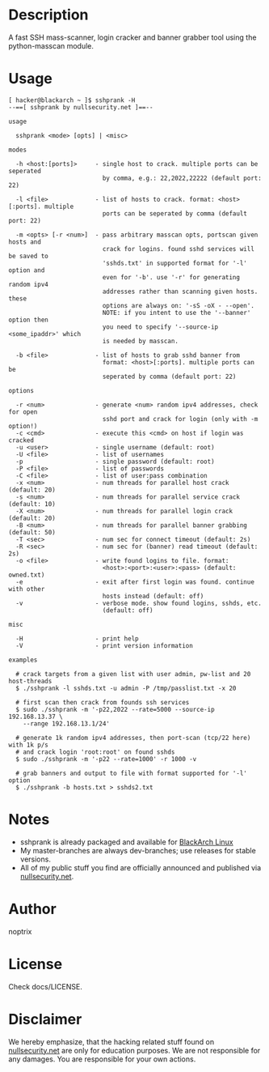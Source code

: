 # Description
A fast SSH mass-scanner, login cracker and banner grabber tool using the
python-masscan module.

# Usage

```
[ hacker@blackarch ~ ]$ sshprank -H
--==[ sshprank by nullsecurity.net ]==--

usage

  sshprank <mode> [opts] | <misc>

modes

  -h <host:[ports]>     - single host to crack. multiple ports can be seperated
                          by comma, e.g.: 22,2022,22222 (default port: 22)

  -l <file>             - list of hosts to crack. format: <host>[:ports]. multiple
                          ports can be seperated by comma (default port: 22)

  -m <opts> [-r <num>]  - pass arbitrary masscan opts, portscan given hosts and
                          crack for logins. found sshd services will be saved to
                          'sshds.txt' in supported format for '-l' option and
                          even for '-b'. use '-r' for generating random ipv4
                          addresses rather than scanning given hosts. these
                          options are always on: '-sS -oX - --open'.
                          NOTE: if you intent to use the '--banner' option then
                          you need to specify '--source-ip <some_ipaddr>' which
                          is needed by masscan.

  -b <file>             - list of hosts to grab sshd banner from
                          format: <host>[:ports]. multiple ports can be
                          seperated by comma (default port: 22)

options

  -r <num>              - generate <num> random ipv4 addresses, check for open
                          sshd port and crack for login (only with -m option!)
  -c <cmd>              - execute this <cmd> on host if login was cracked
  -u <user>             - single username (default: root)
  -U <file>             - list of usernames
  -p                    - single password (default: root)
  -P <file>             - list of passwords
  -C <file>             - list of user:pass combination
  -x <num>              - num threads for parallel host crack (default: 20)
  -s <num>              - num threads for parallel service crack (default: 10)
  -X <num>              - num threads for parallel login crack (default: 20)
  -B <num>              - num threads for parallel banner grabbing (default: 50)
  -T <sec>              - num sec for connect timeout (default: 2s)
  -R <sec>              - num sec for (banner) read timeout (default: 2s)
  -o <file>             - write found logins to file. format:
                          <host>:<port>:<user>:<pass> (default: owned.txt)
  -e                    - exit after first login was found. continue with other
                          hosts instead (default: off)
  -v                    - verbose mode. show found logins, sshds, etc.
                          (default: off)

misc

  -H                    - print help
  -V                    - print version information

examples

  # crack targets from a given list with user admin, pw-list and 20 host-threads
  $ ./sshprank -l sshds.txt -u admin -P /tmp/passlist.txt -x 20

  # first scan then crack from founds ssh services
  $ sudo ./sshprank -m '-p22,2022 --rate=5000 --source-ip 192.168.13.37 \
    --range 192.168.13.1/24'

  # generate 1k random ipv4 addresses, then port-scan (tcp/22 here) with 1k p/s
  # and crack login 'root:root' on found sshds
  $ sudo ./sshprank -m '-p22 --rate=1000' -r 1000 -v

  # grab banners and output to file with format supported for '-l' option
  $ ./sshprank -b hosts.txt > sshds2.txt

```

# Notes

- sshprank is already packaged and available for [BlackArch Linux](https://www.blackarch.org/)
- My master-branches are always dev-branches; use releases for stable versions.
- All of my public stuff you find are officially announced and published via [nullsecurity.net](https://www.nullsecurity.net).

# Author
noptrix

# License

Check docs/LICENSE.

# Disclaimer
We hereby emphasize, that the hacking related stuff found on
[nullsecurity.net](http://nullsecurity.net/) are only for education purposes.
We are not responsible for any damages. You are responsible for your own
actions.
